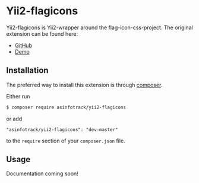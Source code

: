 # Yii2-flagicons
Yii2-flagicons is Yii2-wrapper around the flag-icon-css-project. The original extension can be found
here:

- [GitHub](https://github.com/lipis/flag-icon-css)
- [Demo](http://lipis.github.io/flag-icon-css/)

## Installation
The preferred way to install this extension is through [composer](http://getcomposer.org/download/).

Either run

```bash
$ composer require asinfotrack/yii2-flagicons
```

or add

```
"asinfotrack/yii2-flagicons": "dev-master"
```

to the `require` section of your `composer.json` file.


## Usage

Documentation coming soon!